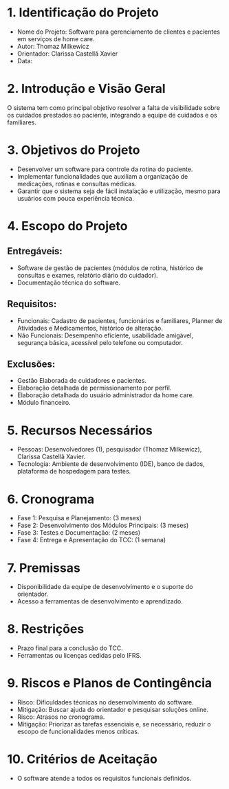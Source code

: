 # 1. Identificação do Projeto 
- Nome do Projeto: Software para gerenciamento de clientes e pacientes em serviços de home care.
- Autor: Thomaz Milkewicz 
- Orientador: Clarissa Castellã Xavier
- Data: 

# 2. Introdução e Visão Geral  
O sistema tem como principal objetivo resolver a falta de visibilidade sobre os cuidados prestados ao paciente,  integrando a equipe de cuidados e os familiares.

# 3. Objetivos do Projeto 
- Desenvolver um software para controle da rotina do paciente.
- Implementar funcionalidades que auxiliam a organização de medicações, rotinas e consultas médicas.
- Garantir que o sistema seja de fácil instalação e utilização, mesmo para usuários com pouca experiência técnica. 
 
# 4. Escopo do Projeto
## Entregáveis:
- Software de gestão de pacientes (módulos de rotina, histórico de consultas e exames, relatório diário do cuidador).
- Documentação técnica do software.

## Requisitos:
- Funcionais: Cadastro de pacientes, funcionários e familiares, Planner de Atividades e Medicamentos, histórico de alteração.
- Não Funcionais: Desempenho eficiente, usabilidade amigável, segurança básica, acessível pelo telefone ou computador.
 
## Exclusões:
- Gestão Elaborada de cuidadores e pacientes.
- Elaboração detalhada de permissionamento por perfil.
- Elaboração detalhada do usuário administrador da home care.
- Módulo financeiro.
 
# 5. Recursos Necessários
- Pessoas: Desenvolvedores (1), pesquisador (Thomaz Milkewicz),  Clarissa Castellã Xavier.  
- Tecnologia: Ambiente de desenvolvimento (IDE), banco de dados, plataforma de hospedagem para testes. 
 
# 6. Cronograma 
- Fase 1: Pesquisa e Planejamento: (3 meses)
- Fase 2: Desenvolvimento dos Módulos Principais: (3 meses)
- Fase 3: Testes e Documentação: (2 meses)
- Fase 4: Entrega e Apresentação do TCC: (1 semana)

# 7. Premissas  
- Disponibilidade da equipe de desenvolvimento e o suporte do orientador.
- Acesso a ferramentas de desenvolvimento e aprendizado.

# 8. Restrições  
- Prazo final para a conclusão do TCC.
- Ferramentas ou licenças cedidas pelo IFRS.

# 9. Riscos e Planos de Contingência  
- Risco: Dificuldades técnicas no desenvolvimento do software.
- Mitigação: Buscar ajuda do orientador e pesquisar soluções online.
- Risco: Atrasos no cronograma.
- Mitigação: Priorizar as tarefas essenciais e, se necessário, reduzir o escopo de funcionalidades menos críticas.

# 10. Critérios de Aceitação  
- O software atende a todos os requisitos funcionais definidos.
